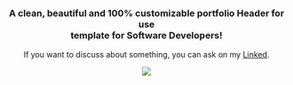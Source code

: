 <h3 align="center"> A clean, beautiful and 100% customizable portfolio Header for use <br /> template for Software Developers! </h3>

<p align="center">If you want to discuss about something, you can ask on my <a href="www.linkedin.com/in/rkrishal">Linked</a>.</p>

 <p align="center"> 
     <img src="https://i.imgur.com/OkU9eCP.png"> </img>
</p>
